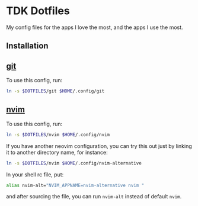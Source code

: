 # TDK Dotfiles

My config files for the apps I love the most, and the apps I use the most.

## Installation

## [git](./git)

To use this config, run:

```sh
ln -s $DOTFILES/git $HOME/.config/git
```

## [nvim](./nvim)

To use this config, run:

```sh
ln -s $DOTFILES/nvim $HOME/.config/nvim
```

If you have another neovim configuration, you can try this out just by linking it to another directory name, for instance:

```sh
ln -s $DOTFILES/nvim $HOME/.config/nvim-alternative

```

In your shell rc file, put:

```sh
alias nvim-alt="NVIM_APPNAME=nvim-alternative nvim "
```

and after sourcing the file, you can run `nvim-alt` instead of default `nvim`.
